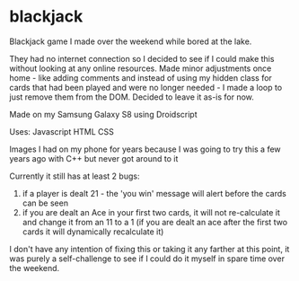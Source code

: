 # blackjack
Blackjack game I made over the weekend while bored at the lake.

They had no internet connection so I decided to see if I could make this without looking at any online resources.
Made minor adjustments once home - like adding comments and instead of using my hidden class for cards that had been played and were no 
longer needed - I made a loop to just remove them from the DOM.  Decided to leave it as-is for now.

Made on my Samsung Galaxy S8 using Droidscript

Uses:
Javascript
HTML
CSS

Images I had on my phone for years because I was going to try this a few years ago with C++ but never got around to it

Currently it still has at least 2 bugs:
1) if a player is dealt 21 - the 'you win' message will alert before the cards can be seen
2) if you are dealt an Ace in your first two cards, it will not re-calculate it and change it from an 11 to a 1 
(if you are dealt an ace after the first two cards it will dynamically recalculate it)

I don't have any intention of fixing this or taking it any farther at this point, it was purely a self-challenge to 
see if I could do it myself in spare time over the weekend.

